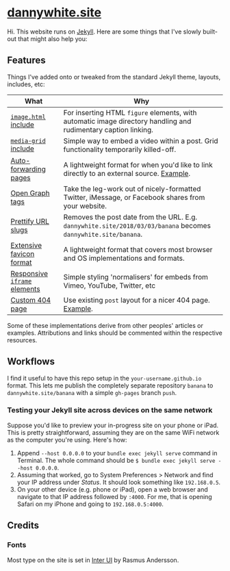# [dannywhite.site](http://dannywhite.site/)
Hi. This website runs on [Jekyll](https://github.com/jekyll/jekyll). Here are some things that I've slowly built-out that might also help you:

## Features
Things I've added onto or tweaked from the standard Jekyll theme, layouts, includes, etc:

What | Why
---|---
[`image.html` include](https://github.com/dannyalright/dannyalright.github.io/blob/master/_includes/image.html) | For inserting HTML `figure` elements, with automatic image directory handling and rudimentary caption linking.
[`media-grid` include](https://github.com/dannyalright/dannyalright.github.io/blob/master/_includes/media-grid.html) | Simple way to embed a video within a post. Grid functionality temporarily killed-off.
[Auto-forwarding pages](https://github.com/dannyalright/dannyalright.github.io/blob/master/making.html) | A lightweight format for when you'd like to link directly to an external source. [Example](http://dannywhite.site/making).
[Open Graph tags](https://github.com/dannyalright/dannyalright.github.io/blob/master/_includes/head.html#L8-L15) | Take the leg-work out of nicely-formatted Twitter, iMessage, or Facebook shares from your website.
[Prettify URL slugs](https://github.com/dannyalright/dannyalright.github.io/blob/master/_config.yml#L35-L39) | Removes the post date from the URL. E.g. `dannywhite.site/2018/03/03/banana` becomes `dannywhite.site/banana`.
[Extensive favicon format](https://github.com/dannyalright/dannyalright.github.io/tree/master/assets/images) | A lightweight format that covers most browser and OS implementations and formats.
[Responsive `iframe` elements](https://github.com/dannyalright/dannyalright.github.io/blob/master/_includes/iframe-video.html) | Simple styling 'normalisers' for embeds from Vimeo, YouTube, Twitter, etc
[Custom 404 page](https://github.com/dannyalright/dannyalright.github.io/blob/master/404.md) | Use existing `post` layout for a nicer 404 page. [Example](http://dannywhite.site/banana).

Some of these implementations derive from other peoples' articles or examples. Attributions and links should be commented within the respective resources.

## Workflows
I find it useful to have this repo setup in the `your-username.github.io` format. This lets me publish the completely separate repository `banana` to `dannywhite.site/banana` with a simple `gh-pages` branch `push`.

### Testing your Jekyll site across devices on the same network
Suppose you'd like to preview your in-progress site on your phone or iPad. This is pretty straightforward, assuming they are on the same WiFi network as the computer you're using. Here's how:

1. Append `--host 0.0.0.0` to your `bundle exec jekyll serve` command in Terminal. The whole command should be `$ bundle exec jekyll serve --host 0.0.0.0`.
2. Assuming that worked, go to System Preferences > Network and find your IP address under _Status_. It should look something like `192.168.0.5`.
3. On your other device (e.g. phone or iPad), open a web browser and navigate to that IP address followed by `:4000`. For me, that is opening Safari on my iPhone and going to `192.168.0.5:4000`.

## Credits
### Fonts
Most type on the site is set in [Inter UI](https://rsms.me/inter/) by Rasmus Andersson.
